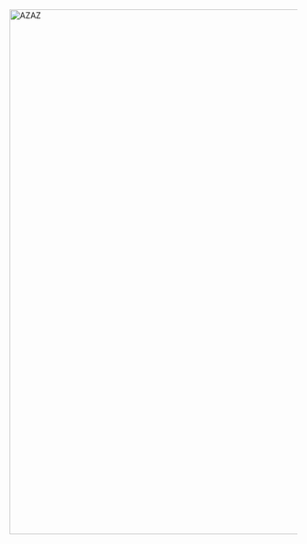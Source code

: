  
<img width="920" alt="AZAZ" src="https://github.com/Bassiriki/QualiteCode/assets/122950246/00738742-afff-4323-bd2a-66355775c672">
